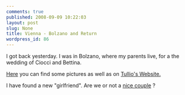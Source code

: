 ```yaml
---
comments: true
published: 2008-09-09 10:22:03
layout: post
slug: None
title: Vienna - Bolzano and Return
wordpress_id: 86
---
```


I got back yesterday. I was in Bolzano, where my parents live, for a the wedding of Ciocci and Bettina.

[Here](http://basetta.pupazzo.org/gallery/v/2008CiocciBettinaWedding/) you can find some pictures as well as on [Tullio's Website.](http://tullio.pupazzo.org/gallery/main.php?g2_itemId=3865)

I have found a new "girlfriend". Are we or not a [nice couple](http://basetta.pupazzo.org/gallery/v/2008CiocciBettinaWedding/100B5752.jpg.html) ?
